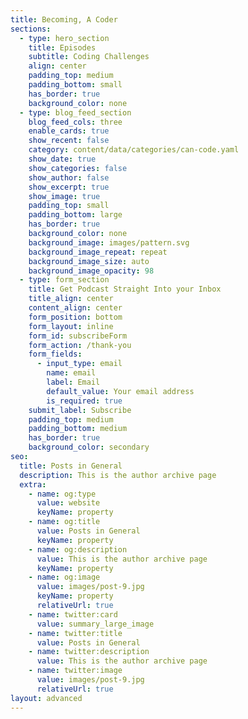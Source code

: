 ```yaml
---
title: Becoming, A Coder
sections:
  - type: hero_section
    title: Episodes
    subtitle: Coding Challenges
    align: center
    padding_top: medium
    padding_bottom: small
    has_border: true
    background_color: none
  - type: blog_feed_section
    blog_feed_cols: three
    enable_cards: true
    show_recent: false
    category: content/data/categories/can-code.yaml
    show_date: true
    show_categories: false
    show_author: false
    show_excerpt: true
    show_image: true
    padding_top: small
    padding_bottom: large
    has_border: true
    background_color: none
    background_image: images/pattern.svg
    background_image_repeat: repeat
    background_image_size: auto
    background_image_opacity: 98
  - type: form_section
    title: Get Podcast Straight Into your Inbox
    title_align: center
    content_align: center
    form_position: bottom
    form_layout: inline
    form_id: subscribeForm
    form_action: /thank-you
    form_fields:
      - input_type: email
        name: email
        label: Email
        default_value: Your email address
        is_required: true
    submit_label: Subscribe
    padding_top: medium
    padding_bottom: medium
    has_border: true
    background_color: secondary
seo:
  title: Posts in General
  description: This is the author archive page
  extra:
    - name: og:type
      value: website
      keyName: property
    - name: og:title
      value: Posts in General
      keyName: property
    - name: og:description
      value: This is the author archive page
      keyName: property
    - name: og:image
      value: images/post-9.jpg
      keyName: property
      relativeUrl: true
    - name: twitter:card
      value: summary_large_image
    - name: twitter:title
      value: Posts in General
    - name: twitter:description
      value: This is the author archive page
    - name: twitter:image
      value: images/post-9.jpg
      relativeUrl: true
layout: advanced
---
```

